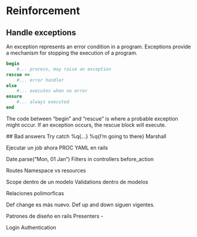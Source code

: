 # Reinforcement

## Handle exceptions

An exception represents an error condition in a program. Exceptions provide a mechanism for stopping the execution of a program.

```ruby
begin
    #... process, may raise an exception
rescue =>
    #... error handler
else
    #... executes when no error
ensure
    #... always executed
end
```

The code between “begin” and “rescue” is where a probable exception might occur. If an exception occurs, the rescue block will execute.

## Bad answers
Try catch
%q{…}
%q{I’m going to there}
Marshall

Ejecutar un job ahora
PROC
YAML en rails

Date.parse(“Mon, 01 Jan”)
Filters in controllers before_action

Routes
Namespace vs resources

Scope dentro de un modelo
Validations dentro de modelos

Relaciones polimorficas

Def change es más nuevo. Def up and down siguen vigentes.

Patrones de diseño en rails
Presenters -

Login
Authentication
